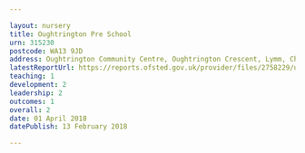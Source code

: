 ```yaml
---

layout: nursery
title: Oughtrington Pre School
urn: 315230
postcode: WA13 9JD
address: Oughtrington Community Centre, Oughtrington Crescent, Lymm, Cheshire, WA13 9JD
latestReportUrl: https://reports.ofsted.gov.uk/provider/files/2758229/urn/315230.pdf
teaching: 1
development: 2
leadership: 2
outcomes: 1
overall: 2
date: 01 April 2018 
datePublish: 13 February 2018

---
```

